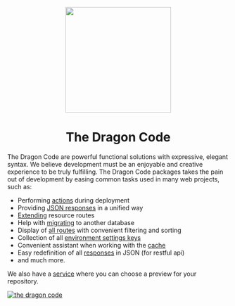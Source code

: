 <p align="center"><a href="https://dragon-code.pro" target="_blank"><img src="https://dragon-code.pro/images/dragon.svg" width="240"></a></p>

<h1 align="center">The Dragon Code</h1>

The Dragon Code are powerful functional solutions with expressive, elegant syntax. We believe development must be an enjoyable and creative experience to be truly fulfilling. The Dragon Code packages takes the pain out of development by easing common tasks used in many web projects, such as:

- Performing [actions](https://github.com/TheDragonCode/laravel-migration-actions) during deployment
- Providing [JSON responses](https://github.com/TheDragonCode/api-response) in a unified way
- [Extending](https://github.com/TheDragonCode/extended-routes) resource routes
- Help with [migrating](https://github.com/TheDragonCode/migrate-db) to another database
- Display of [all routes](https://github.com/TheDragonCode/pretty-routes) with convenient filtering and sorting
- Collection of all [environment settings keys](https://github.com/TheDragonCode/env-sync-laravel)
- Convenient assistant when working with the [cache](https://github.com/TheDragonCode/laravel-cache)
- Easy redefinition of all [responses](https://github.com/TheDragonCode/laravel-json-response) in JSON (for restful api)
- and much more.

We also have a [service](https://dragon-code.pro) where you can choose a preview for your repository.

[![the dragon code](https://preview.dragon-code.pro/the-dragon-code/powerful-web.svg?mode=dark)](https://dragon-code.pro)
